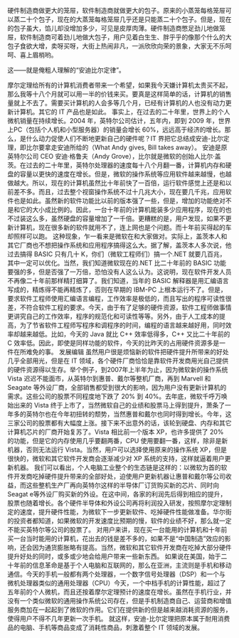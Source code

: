 硬件制造商做更大的笼屉，软件制造商就做更大的包子。原来的小蒸笼每格笼屉可以蒸二十个包子，现在的大蒸笼每格笼屉几乎还是只能蒸二十个包子。但是，现在的包子虽大，馅儿却没增加多少，可见是皮厚肉薄。硬件制造商憋足劲儿地做笼屉，软件制造商可着劲儿地做大包子，用户见着白生生、胖乎乎的像那个什么的大包子食欲大增，卖呀买呀，大街上热闹非凡，一派欣欣向荣的景象，大家无不乐呵呵、喜上眉梢哟。

这——就是俺粗人理解的“安迪比尔定律”。

摩尔定理给所有的计算机消费者带来一个希望，如果我今天嫌计算机太贵买不起，那么我等十八个月就可以用一半的价钱来买。要真是这样简单的话，计算机的销售量就上不去了。需要买计算机的人会多等几个月，已经有计算机的人也没有动力更新计算机。其它的 IT 产品也是如此。
事实上，在过去的二十年里，世界上的个人微机销量在持续增长。2004 年，英特尔公司估计，五年内，即到 2009 年，世界上PC（包括个人机和小型服务器）的销量会增长 60%，远远高于经济的增长。那么，是什么动力促使人们不断地更新自己的硬件呢？IT 界把它总结成安迪-比尔定理，即比尔要拿走安迪所给的（What Andy gives, Bill takes away）。
安迪是原英特尔公司 CEO 安迪·格鲁夫（Andy Grove），比尔就是微软的创始人比尔·盖茨。在过去的二十年里，英特尔处理器的速度每十八个月翻一番，计算机内存和硬盘的容量以更快的速度在增长。但是，微软的操作系统等应用软件越来越慢，也越做越大。所以，现在的计算机虽然比十年前快了一百倍，运行软件感觉上还是和以前差不多。而且，过去整个视窗操作系统不过十几兆大小，现在要几千兆，应用软件也是如此。虽然新的软件功能比以前的版本强了一些，但是，增加的功能绝对不是和它的大小成比例的。因此，一台十年前的计算机能装多少应用程序，现在的也不过装这么多，虽然硬盘的容量增加了一千倍。更糟糕的是，用户发现，如果不更新计算机，现在很多新的软件就用不了，连上网也是个问题。而十年前买得起的车却照样可以跑。
这种现象，乍一看来是微软在和大家做对。实际上，盖茨本人和其它厂商也不想把操作系统和应用程序搞得这么大。据了解，盖茨本人多次说，他过去搞得 BASIC 只有几十 K，你们（微软工程师们）搞一个.NET 就要几百兆，其中一定可以优化。当然，我们知道微软现在的.NET 比二十年前的 BASIC 功能要强的多，但是否强了一万倍，恐怕没有人这么认为。这说明，现在软件开发人员不再像二十年前那样精打细算了。我们知道，当年的 BASIC 解释器是用汇编语言写成的，精炼得不能再精炼了，否则在早期的 IBM-PC 上根本运行不了。但是，要求软件工程师使用汇编语言编程，工作效率是极低的，而且写出的程序可读性很差，不符合软件工程的要求。今天，由于有了足够的硬件资源，软件工程师做事情更讲究自己的工作效率，程序的规范化和可读性等等。另外，由于人工成本的提高，为了节省软件工程师写程序和调程序的时间，编程的语言越来越好用，同时效率却越来越低。比如，今天的 Java 就比 C++ 效率低得多，C++ 又比二十年前的 C 效率低。因此，即使是同样功能的软件，今天的比昨天的占用硬件资源多是一件在所难免的事。
发展编辑
虽然用户很是烦恼新的软件把硬件提升所带来的好处几乎全部用光，但是在 IT 领域，各个硬件厂商恰恰是靠软件开发商用光自己提供的硬件资源得以生存。举个例子，到2007年上半年为止，因为微软新的操作系统 Vista 迟迟不能面市，从英特尔到惠普、戴尔等整机厂商，再到 Marvell 和 Seagate 等外设厂商，全部销售都受到很大的影响，因为用户没有更新计算机的需求。这些公司的股票不同程度地下跌了 20% 到 40%。去年底，微软千呼万唤始出来的 Vista 终于上市了，当然微软自己的业绩和股票马上得到提升，萧条了一年多的英特尔也在今年初扭转的颓势，当然惠普和戴尔也同时得到增长。今年，这三家公司的股票都有大幅度上涨。接下来不出意外的话，该轮到硬盘、内存和其它计算机芯片的厂商开始复苏了。Vista 相比前一个版本 XP，也许多提供了 20% 的功能，但是它的内存使用几乎要翻两番，CPU 使用要翻一番，这样，除非是新机器，否则无法运行 Vista。当然，用户可以选择使用原来的操作系统 XP，但是很快的，微软和其它软件开发商会逐渐减少对 XP 系统的支持，这样就逼着用户更新机器。
我们可以看出，个人电脑工业整个的生态链是这样的：以微软为首的软件开发商吃掉硬件提升带来的全部好处，迫使用户更新机器让惠普和戴尔等公司收益，而这些整机生产厂再向英特尔这样的半导体厂订货购买新的芯片、同时向 Seagat e等外设厂购买新的外设。在这中间，各家的利润先后得到相应的提升，股票也随着增长。各个硬件半导体和外设公司再将利润投入研发，按照摩尔定理制定的速度，提升硬件性能，为微软下一步更新软件、吃掉硬件性能做准备。华尔街的投资者都知道，如果微软的开发速度比预期的慢，软件的业绩不好，那么就一定不能买英特尔等公司的股票了。
对用户来讲，现在买一台能用的计算机和十年前买一台当时能用的计算机，花出去的钱是差不多的，如果不是“中国制造”效应的影响，还会因为通货膨胀略有提高。当然，微软和其它软件开发商在吃掉大部分硬件提升好处的同时，或多或少地会给用户带来一些新东西。
如果说在美国，始于二十年前的信息革命是基于个人电脑和互联网的，那么在亚洲，主流则是手机和移动通信。今天的手机一般都有两个处理器，一个数字信号处理器（DSP）和一个与微机处理器类似的通用处理器（CPU）今天，一个中档手机的计算性能，超过了五年前的个人微机，而且还按着摩尔定理预计的速度在增长。虽然在手机行业，并没有一个类似微软的通用操作系统公司存在，但是手机制造商自己、运营商和增值服务商加在一起起到了微软的作用。它们在提供新的但是越来越消耗资源的服务，使得用户不得不几年更新一次手机。
就这样，安迪-比尔定理把原本属于耐用消费品的电脑、手机等商品变成了消耗性商品，刺激着整个 IT 领域的发展。